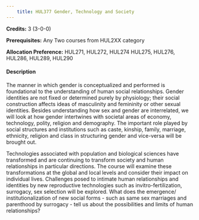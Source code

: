 ```yaml
---
    title: HUL377 Gender, Technology and Society
---
```

**Credits:** 3 (3-0-0)



**Prerequisites:** Any Two courses from HUL2XX category

**Allocation Preference:** HUL271, HUL272, HUL274 HUL275, HUL276, HUL286, HUL289, HUL290

#### Description 
The manner in which gender is conceptualized and performed is foundational to the understanding of human social relationships. Gender identities are not fixed or determined purely by physiology; their social construction affects ideas of masculinity and femininity or other sexual identities. Besides understanding how sex and gender are interrelated, we will look at how gender intertwines with societal areas of economy, technology, polity, religion and demography. The important role played by social structures and institutions such as caste, kinship, family, marriage, ethnicity, religion and class in structuring gender and vice-versa will be brought out.

Technologies associated with population and biological sciences have transformed and are continuing to transform society and human relationships in particular directions. The course will examine these transformations at the global and local levels and consider their impact on individual lives. Challenges posed to intimate human relationships and identities by new reproductive technologies such as invitro-fertilization, surrogacy, sex selection will be explored. What does the emergence/ institutionalization of new social forms - such as same sex marriages and parenthood by surrogacy - tell us about the possibilities and limits of human relationships?